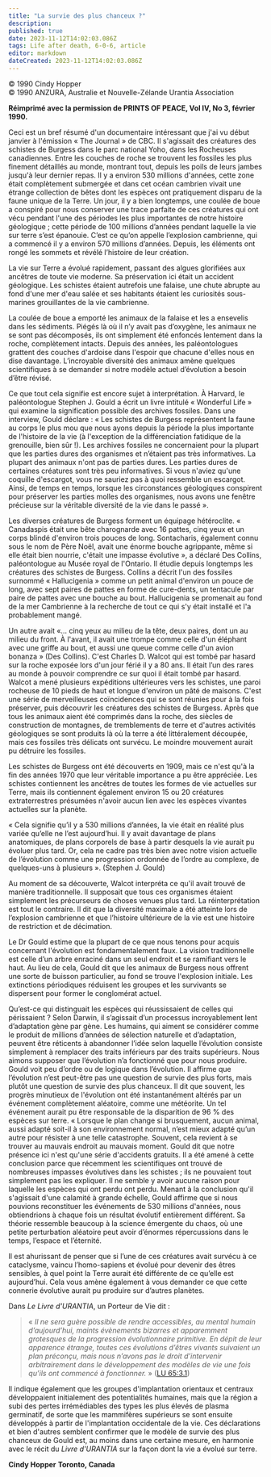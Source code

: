```yaml
---
title: "La survie des plus chanceux ?"
description: 
published: true
date: 2023-11-12T14:02:03.086Z
tags: Life after death, 6-0-6, article
editor: markdown
dateCreated: 2023-11-12T14:02:03.086Z
---
```



<p class="v-card v-sheet theme--light grey lighten-3 px-2 py-1">© 1990 Cindy Hopper<br>© 1990 ANZURA, Australie et Nouvelle-Zélande Urantia Association</p>


**Réimprimé avec la permission de PRINTS OF PEACE, Vol IV, No 3, février 1990.**

Ceci est un bref résumé d'un documentaire intéressant que j'ai vu début janvier à l'émission « The Journal » de CBC. Il s'agissait des créatures des schistes de Burgess dans le parc national Yoho, dans les Rocheuses canadiennes. Entre les couches de roche se trouvent les fossiles les plus finement détaillés au monde, montrant tout, depuis les poils de leurs jambes jusqu'à leur dernier repas. Il y a environ 530 millions d'années, cette zone était complètement submergée et dans cet océan cambrien vivait une étrange collection de bêtes dont les espèces ont pratiquement disparu de la faune unique de la Terre. Un jour, il y a bien longtemps, une coulée de boue a conspiré pour nous conserver une trace parfaite de ces créatures qui ont vécu pendant l'une des périodes les plus importantes de notre histoire géologique ; cette période de 100 millions d’années pendant laquelle la vie sur terre s’est épanouie. C’est ce qu’on appelle l’explosion cambrienne, qui a commencé il y a environ 570 millions d’années. Depuis, les éléments ont rongé les sommets et révélé l’histoire de leur création.

La vie sur Terre a évolué rapidement, passant des algues glorifiées aux ancêtres de toute vie moderne. Sa préservation ici était un accident géologique. Les schistes étaient autrefois une falaise, une chute abrupte au fond d'une mer d'eau salée et ses habitants étaient les curiosités sous-marines grouillantes de la vie cambrienne.

La coulée de boue a emporté les animaux de la falaise et les a ensevelis dans les sédiments. Piégés là où il n’y avait pas d’oxygène, les animaux ne se sont pas décomposés, ils ont simplement été enfoncés lentement dans la roche, complètement intacts. Depuis des années, les paléontologues grattent des couches d'ardoise dans l'espoir que chacune d'elles nous en dise davantage. L’incroyable diversité des animaux amène quelques scientifiques à se demander si notre modèle actuel d’évolution a besoin d’être révisé.

Ce que tout cela signifie est encore sujet à interprétation. À Harvard, le paléontologue Stephen J. Gould a écrit un livre intitulé « Wonderful Life » qui examine la signification possible des archives fossiles. Dans une interview, Gould déclare : « Les schistes de Burgess représentent la faune au corps le plus mou que nous ayons depuis la période la plus importante de l'histoire de la vie (à l'exception de la différenciation fatidique de la grenouille, bien sûr !). Les archives fossiles ne concernaient pour la plupart que les parties dures des organismes et n’étaient pas très informatives. La plupart des animaux n'ont pas de parties dures. Les parties dures de certaines créatures sont très peu informatives. Si vous n'aviez qu'une coquille d'escargot, vous ne sauriez pas à quoi ressemble un escargot. Ainsi, de temps en temps, lorsque les circonstances géologiques conspirent pour préserver les parties molles des organismes, nous avons une fenêtre précieuse sur la véritable diversité de la vie dans le passé ».

Les diverses créatures de Burgess forment un équipage hétéroclite. « Canadaspis était une bête charognarde avec 16 pattes, cinq yeux et un corps blindé d'environ trois pouces de long. Sontacharis, également connu sous le nom de Père Noël, avait une énorme bouche agrippante, même si elle était bien nourrie, c'était une impasse évolutive », a déclaré Des Collins, paléontologue au Musée royal de l'Ontario. Il étudie depuis longtemps les créatures des schistes de Burgess. Collins a décrit l'un des fossiles surnommé « Hallucigenia » comme un petit animal d'environ un pouce de long, avec sept paires de pattes en forme de cure-dents, un tentacule par paire de pattes avec une bouche au bout. Hallucigenia se promenait au fond de la mer Cambrienne à la recherche de tout ce qui s'y était installé et l'a probablement mangé.

Un autre avait «… cinq yeux au milieu de la tête, deux paires, dont un au milieu du front. À l'avant, il avait une trompe comme celle d'un éléphant avec une griffe au bout, et aussi une queue comme celle d'un avion bonanza » (Des Collins). C'est Charles D. Walcot qui est tombé par hasard sur la roche exposée lors d'un jour férié il y a 80 ans. Il était l’un des rares au monde à pouvoir comprendre ce sur quoi il était tombé par hasard. Walcot a mené plusieurs expéditions ultérieures vers les schistes, une paroi rocheuse de 10 pieds de haut et longue d'environ un pâté de maisons. C'est une série de merveilleuses coïncidences qui se sont réunies pour à la fois préserver, puis découvrir les créatures des schistes de Burgess. Après que tous les animaux aient été comprimés dans la roche, des siècles de construction de montagnes, de tremblements de terre et d'autres activités géologiques se sont produits là où la terre a été littéralement découpée, mais ces fossiles très délicats ont survécu. Le moindre mouvement aurait pu détruire les fossiles.

Les schistes de Burgess ont été découverts en 1909, mais ce n'est qu'à la fin des années 1970 que leur véritable importance a pu être appréciée. Les schistes contiennent les ancêtres de toutes les formes de vie actuelles sur Terre, mais ils contiennent également environ 15 ou 20 créatures extraterrestres présumées n'avoir aucun lien avec les espèces vivantes actuelles sur la planète.

« Cela signifie qu’il y a 530 millions d’années, la vie était en réalité plus variée qu’elle ne l’est aujourd’hui. Il y avait davantage de plans anatomiques, de plans corporels de base à partir desquels la vie aurait pu évoluer plus tard. Or, cela ne cadre pas très bien avec notre vision actuelle de l’évolution comme une progression ordonnée de l’ordre au complexe, de quelques-uns à plusieurs ». (Stephen J. Gould)

Au moment de sa découverte, Walcot interpréta ce qu'il avait trouvé de manière traditionnelle. Il supposait que tous ces organismes étaient simplement les précurseurs de choses venues plus tard. La réinterprétation est tout le contraire. Il dit que la diversité maximale a été atteinte lors de l’explosion cambrienne et que l’histoire ultérieure de la vie est une histoire de restriction et de décimation.

Le Dr Gould estime que la plupart de ce que nous tenons pour acquis concernant l'évolution est fondamentalement faux. La vision traditionnelle est celle d’un arbre enraciné dans un seul endroit et se ramifiant vers le haut. Au lieu de cela, Gould dit que les animaux de Burgess nous offrent une sorte de buisson particulier, au fond se trouve l'explosion initiale. Les extinctions périodiques réduisent les groupes et les survivants se dispersent pour former le conglomérat actuel.

Qu’est-ce qui distinguait les espèces qui réussissaient de celles qui périssaient ? Selon Darwin, il s’agissait d’un processus incroyablement lent d’adaptation gène par gène. Les humains, qui aiment se considérer comme le produit de millions d’années de sélection naturelle et d’adaptation, peuvent être réticents à abandonner l’idée selon laquelle l’évolution consiste simplement à remplacer des traits inférieurs par des traits supérieurs. Nous aimons supposer que l’évolution n’a fonctionné que pour nous produire. Gould voit peu d’ordre ou de logique dans l’évolution. Il affirme que l’évolution n’est peut-être pas une question de survie des plus forts, mais plutôt une question de survie des plus chanceux. Il dit que souvent, les progrès minutieux de l'évolution ont été instantanément altérés par un événement complètement aléatoire, comme une météorite. Un tel événement aurait pu être responsable de la disparition de 96 % des espèces sur terre. « Lorsque le plan change si brusquement, aucun animal, aussi adapté soit-il à son environnement normal, n’est mieux adapté qu’un autre pour résister à une telle catastrophe. Souvent, cela revient à se trouver au mauvais endroit au mauvais moment. Gould dit que notre présence ici n'est qu'une série d'accidents gratuits. Il a été amené à cette conclusion parce que récemment les scientifiques ont trouvé de nombreuses impasses évolutives dans les schistes ; ils ne pouvaient tout simplement pas les expliquer. Il ne semble y avoir aucune raison pour laquelle les espèces qui ont perdu ont perdu. Menant à la conclusion qu'il s'agissait d'une calamité à grande échelle, Gould affirme que si nous pouvions reconstituer les événements de 530 millions d'années, nous obtiendrions à chaque fois un résultat évolutif entièrement différent. Sa théorie ressemble beaucoup à la science émergente du chaos, où une petite perturbation aléatoire peut avoir d’énormes répercussions dans le temps, l’espace et l’éternité.

Il est ahurissant de penser que si l’une de ces créatures avait survécu à ce cataclysme, vaincu l’homo-sapiens et évolué pour devenir des êtres sensibles, à quel point la Terre aurait été différente de ce qu’elle est aujourd’hui. Cela vous amène également à vous demander ce que cette connerie évolutive aurait pu produire sur d’autres planètes.

Dans _Le Livre d'URANTIA_, un Porteur de Vie dit :

> « _Il ne sera guère possible de rendre accessibles, au mental humain d’aujourd’hui, maints évènements bizarres et apparemment grotesques de la progression évolutionnaire primitive. En dépit de leur apparence étrange, toutes ces évolutions d’êtres vivants suivaient un plan préconçu, mais nous n’avons pas le droit d’intervenir arbitrairement dans le développement des modèles de vie une fois qu’ils ont commencé à fonctionner._ » (<a id="a42_433"></a>[LU 65:3.1](/fr/The_Urantia_Book/65#p3_1))

Il indique également que les groupes d'implantation orientaux et centraux développaient initialement des potentialités humaines, mais que la région a subi des pertes irrémédiables des types les plus élevés de plasma germinatif, de sorte que les mammifères supérieurs se sont ensuite développés à partir de l'implantation occidentale de la vie. Ces déclarations et bien d'autres semblent confirmer que le modèle de survie des plus chanceux de Gould est, au moins dans une certaine mesure, en harmonie avec le récit du _Livre d'URANTIA_ sur la façon dont la vie a évolué sur terre.

**Cindy Hopper**
**Toronto, Canada**

